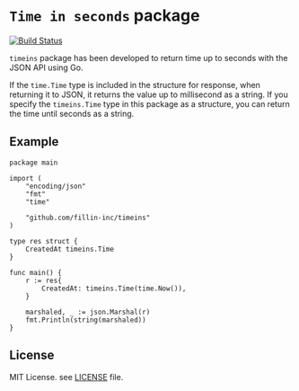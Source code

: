 # `Time in seconds` package

[![Build Status](https://travis-ci.org/fillin-inc/timeins.svg?branch=master)](https://travis-ci.org/fillin-inc/timeins)

`timeins` package has been developed to return time up to seconds with the JSON API using Go.

If the `time.Time` type is included in the structure for response, when returning it to JSON, it returns the value up to millisecond as a string. If you specify the `timeins.Time` type in this package as a structure, you can return the time until seconds as a string.

## Example

``` golang
package main

import (
	"encoding/json"
	"fmt"
	"time"

	"github.com/fillin-inc/timeins"
)

type res struct {
	CreatedAt timeins.Time
}

func main() {
	r := res{
		CreatedAt: timeins.Time(time.Now()),
	}

	marshaled, _ := json.Marshal(r)
	fmt.Println(string(marshaled))
}
```

## License

MIT License. see [LICENSE](https://github.com/fillin-inc/timeins/blob/master/LICENSE) file.
